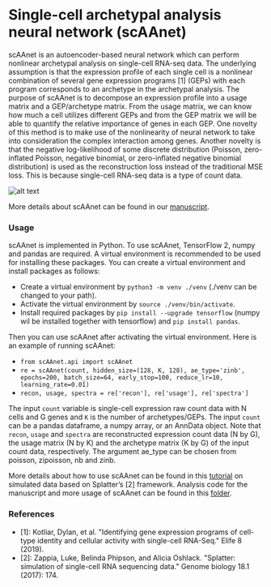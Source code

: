 # Single-cell archetypal analysis neural network (scAAnet) #

scAAnet is an autoencoder-based neural network which can perform nonlinear archetypal analysis on single-cell RNA-seq data. The underlying assumption is that the expression profile of each single cell is a nonlinear combination of several gene expression programs [1] (GEPs) with each program corresponds to an archetype in the archetypal analysis. The purpose of scAAnet is to decompose an expression profile into a usage matrix and a GEP/archetype matrix. From the usage matrix, we can know how much a cell utilizes different GEPs and from the GEP matrix we will be able to quantify the relative importance of genes in each GEP. One novelty of this method is to make use of the nonlinearity of neural network to take into consideration the complex interaction among genes. Another novelty is that the negative log-likelihood of some discrete distribution (Poisson, zero-inflated Poisson, negative binomial, or zero-inflated negative binomial distribution) is used as the reconstruction loss instead of the traditional MSE loss. This is because single-cell RNA-seq data is a type of count data. 

![alt text](https://github.com/AprilYuge/scAAnet_latest/blob/main/images/overview.png)

More details about scAAnet can be found in our [manuscript](https://www.biorxiv.org/content/10.1101/2021.09.17.460824v1).

### Usage ###

scAAnet is implemented in Python. To use scAAnet, TensorFlow 2, numpy and pandas are required. A virtual environment is recommended to be used for installing these packages. You can create a virtual environment and install packages as follows:

* Create a virtual environment by `python3 -m venv ./venv` (./venv can be changed to your path).
* Activate the virtual environment by `source ./venv/bin/activate`.
* Install required packages by `pip install --upgrade tensorflow` (numpy wil be installed together with tensorflow) and `pip install pandas`.

Then you can use scAAnet after activating the virtual environment. Here is an example of running scAAnet:

* `from scAAnet.api import scAAnet`
* `re = scAAnet(count, hidden_size=(128, K, 128), ae_type='zinb', epochs=200, batch_size=64, early_stop=100, reduce_lr=10, learning_rate=0.01)`
* `recon, usage, spectra = re['recon'], re['usage'], re['spectra']`

The input `count` variable is single-cell expression raw count data with N cells and G genes and `K` is the number of archetypes/GEPs. The input `count` can be a pandas dataframe, a numpy array, or an AnnData object. Note that `recon`, `usage` and `spectra` are reconstructed expression count data (N by G), the usage matrix (N by K) and the archetype matrix (K by G) of the input count data, respectively. The argument ae_type can be chosen from poisson, zipoisson, nb and zinb.

More details about how to use scAAnet can be found in this [tutorial](https://github.com/AprilYuge/scAAnet_latest/blob/main/tutorials/Tutorial%20of%20scAAnet%20on%20simulated%20data.ipynb) on simulated data based on Splatter’s [2] framework. Analysis code for the manuscript and more usage of scAAnet can be found in this [folder](https://github.com/AprilYuge/scAAnet_latest/tree/main/scripts).

### References ###

* [1]: Kotliar, Dylan, et al. "Identifying gene expression programs of cell-type identity and cellular activity with single-cell RNA-Seq." Elife 8 (2019).
* [2]: Zappia, Luke, Belinda Phipson, and Alicia Oshlack. "Splatter: simulation of single-cell RNA sequencing data." Genome biology 18.1 (2017): 174.


